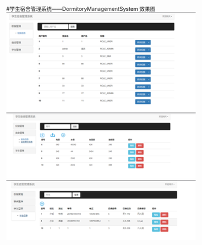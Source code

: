 #学生宿舍管理系统——DormitoryManagementSystem
效果图
![image](https://github.com/changbaibai/spring-boot/blob/master/DormitoryManagementSystem/doc/L%25%24OH0FGS%5BA%7B%60U9VJG5DV9V.png)
![image](https://github.com/changbaibai/spring-boot/blob/master/DormitoryManagementSystem/doc/2.png)
![image](https://github.com/changbaibai/spring-boot/blob/master/DormitoryManagementSystem/doc/3.png)



